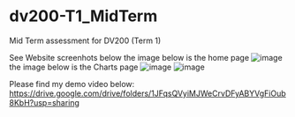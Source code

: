 # dv200-T1_MidTerm
Mid Term assessment for DV200 (Term 1)

See Website screenhots below
the image below is the home page
![image](https://github.com/Mwape-Kurete/dv200-T1_MidTerm/assets/125279827/0d8dfe87-c60c-44b1-99ef-270a2848213b)
the image below is the Charts page 
![image](https://github.com/Mwape-Kurete/dv200-T1_MidTerm/assets/125279827/4d634fe0-8e7b-4c6a-bde4-980e6012ddcc)
![image](https://github.com/Mwape-Kurete/dv200-T1_MidTerm/assets/125279827/f9daa1dc-88f9-4bee-9832-6a73d4217d99)

Please find my demo video below: 
https://drive.google.com/drive/folders/1JFqsQVyiMJWeCrvDFyABYVgFiOub8KbH?usp=sharing 
